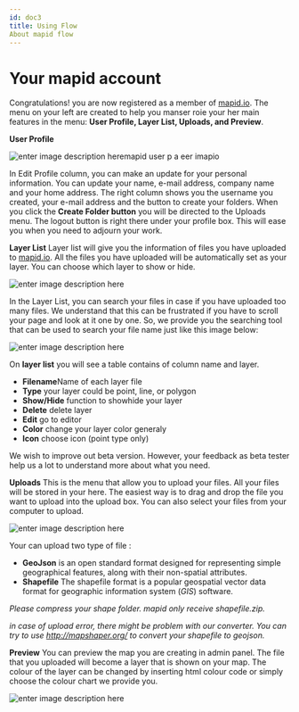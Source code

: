 ```yaml
---
id: doc3
title: Using Flow
About mapid flow
---
```

# Your mapid account

Congratulations! you are now registered as a member of [mapid.io](http://mapid.io). The menu on your left are created to help you manser roie your her main features in the menu: **User Profile, Layer List, Uploads, and Preview**.


 **User Profile**

![enter image description heremapid user p a eer imapio](https://s3.amazonaws.com/docs.mapid.io/images/Screen+Shot+2018-08-24+at+13.25.16.png)

In Edit Profile column, you can make an update for your personal information. You can update your name, e-mail address, company name and your home address. The right column shows you the username you created, your e-mail address and the button to create your folders. When you click the **Create Folder button** you will be directed to the Uploads menu. The logout button is right there under your profile box. This will ease you when you need to adjourn your work.


**Layer List**
Layer list will give you the information of files you have uploaded to [mapid.io](http://mapid.io). All the files you have uploaded will be automatically set as your layer. You can choose which layer to show or hide.

![enter image description here](https://s3.amazonaws.com/docs.mapid.io/images/Screen+Shot+2018-08-24+at+13.32.19.png)

In the Layer List, you can search your files in case if you have uploaded too many files. We understand that this can be frustrated if you have to scroll your page and look at it one by one. So, we provide you the searching tool that can be used to search your file name just like this image below:

![enter image description here](https://s3.amazonaws.com/docs.mapid.io/images/Screen+Shot+2018-08-24+at+13.38.32.png)

On **layer list** you will see a table contains of column name and layer.

- **Filename**Name of each layer file
- **Type** your layer could be point, line, or polygon
- **Show/Hide** function to showhide your layer
- **Delete** delete layer
- **Edit** go to editor
- **Color** change your layer color generaly
- **Icon** choose icon (point type only)

We wish to improve out beta version. However, your feedback as beta tester help us a lot to understand more about what you need.

**Uploads**
This is the menu that allow you to upload your files. All your files will be stored in your here. The easiest way is to drag and drop the file you want to upload into the upload box. You can also select your files from your computer to upload.

![enter image description here](https://s3.amazonaws.com/docs.mapid.io/images/Screen+Shot+2018-08-24+at+13.41.56.png)

Your can upload two type of file :
- **GeoJson**  is an open standard format designed for representing simple geographical features, along with their non-spatial attributes.
- **Shapefile**  The shapefile format is a popular geospatial vector data format for geographic information system (_GIS_) software.

*Please compress your shape folder. mapid only receive shapefile.zip.*

*in case of upload error, there might be problem with our converter. You can try to use http://mapshaper.org/ to convert your shapefile to geojson.*



**Preview**
You can preview the map you are creating in admin panel. The file that you uploaded will become a layer that is shown on your map. The colour of the layer can be changed by inserting html colour code or simply choose the colour chart we provide you.

![enter image description here](https://s3.amazonaws.com/docs.mapid.io/images/Screen+Shot+2018-08-24+at+14.19.26.png)
